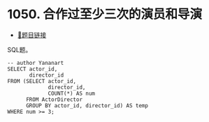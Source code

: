 # 1050. 合作过至少三次的演员和导演

- [🔗题目链接](https://leetcode-cn.com/problems/actors-and-directors-who-cooperated-at-least-three-times/)

SQL题。

```mysql
-- author Yananart
SELECT actor_id,
       director_id
FROM (SELECT actor_id,
             director_id,
             COUNT(*) AS num
      FROM ActorDirector
      GROUP BY actor_id, director_id) AS temp
WHERE num >= 3;
```

